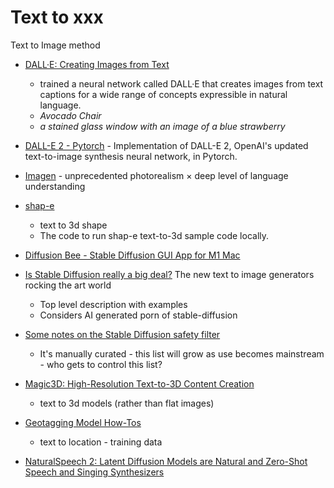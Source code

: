 Text to xxx
===========

Text to Image method

* [DALL·E: Creating Images from Text](https://openai.com/blog/dall-e/)
    * trained a neural network called DALL·E that creates images from text captions for a wide range of concepts expressible in natural language.
    * _Avocado Chair_
    * _a stained glass window with an image of a blue strawberry_
* [DALL-E 2 - Pytorch](https://github.com/lucidrains/DALLE2-pytorch) - Implementation of DALL-E 2, OpenAI's updated text-to-image synthesis neural network, in Pytorch.
* [Imagen](https://gweb-research-imagen.appspot.com/) - unprecedented photorealism × deep level of language understanding

* [shap-e](https://github.com/kedzkiest/shap-e-local) 
    * text to 3d shape
    * The code to run shap-e text-to-3d sample code locally.

* [Diffusion Bee - Stable Diffusion GUI App for M1 Mac](https://github.com/divamgupta/diffusionbee-stable-diffusion-ui)

* [Is Stable Diffusion really a big deal?](https://definiteoptimism.substack.com/p/is-stable-diffusion-really-a-big) The new text to image generators rocking the art world
    * Top level description with examples
    * Considers AI generated porn of stable-diffusion

* [Some notes on the Stable Diffusion safety filter](https://vickiboykis.com/2022/11/18/some-notes-on-the-stable-diffusion-safety-filter/)
    * It's manually curated - this list will grow as use becomes mainstream - who gets to control this list?

* [Magic3D: High-Resolution Text-to-3D Content Creation](https://deepimagination.cc/Magic3D/)
    * text to 3d models (rather than flat images)

* [Geotagging Model How-Tos](https://github.com/1712n/yachay-public/tree/master/conf_geotagging_model)
    * text to location - training data

* [NaturalSpeech 2: Latent Diffusion Models are Natural and Zero-Shot Speech and Singing Synthesizers](https://speechresearch.github.io/naturalspeech2/)